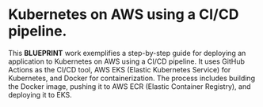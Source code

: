 # Kubernetes on AWS using a CI/CD pipeline.

This **BLUEPRINT** work exemplifies a step-by-step guide for deploying an application to Kubernetes on AWS using a CI/CD pipeline. It uses GitHub Actions as the CI/CD tool, AWS EKS (Elastic Kubernetes Service) for Kubernetes, and Docker for containerization. The process includes building the Docker image, pushing it to AWS ECR (Elastic Container Registry), and deploying it to EKS.

